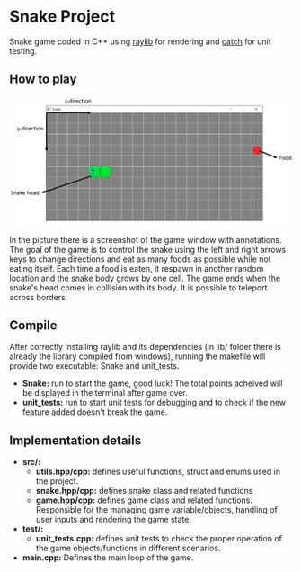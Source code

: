# Snake Project
Snake game coded in C++ using [raylib](https://www.raylib.com/) for rendering and [catch](https://github.com/catchorg/Catch2/tree/Catch1.x) for unit testing.

## How to play
![Game window with annotations](images/game_grafic.PNG)

In the picture there is a screenshot of the game window with annotations. The goal of the game is to control the snake using the left and right arrows keys to change directions and eat as many foods as possible while not eating itself. Each time a food is eaten, it respawn in another random location and the snake body grows by one cell. The game ends when the snake's head comes in collision with its body. It is possible to teleport across borders.

## Compile

After correctly installing raylib and its dependencies (in lib/ folder there is already the library compiled from windows), running the makefile will provide two executable: Snake and unit_tests.

- **Snake:** run to start the game, good luck! The total points acheived will be displayed in the terminal after game over.
- **unit_tests:** run to start unit tests for debugging and to check if the new feature added doesn't break the game.

## Implementation details

- **src/:**
    - **utils.hpp/cpp:** defines useful functions, struct and enums used in the project.
    - **snake.hpp/cpp:** defines snake class and related functions
    - **game.hpp/cpp:** defines game class and related functions. Responsible for the managing game variable/objects, handling of user inputs and rendering the game state.
- **test/:**
    - **unit_tests.cpp:** defines unit tests to check the proper operation of the game objects/functions in different scenarios.
- **main.cpp:** Defines the main loop of the game.
